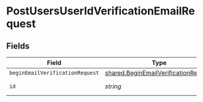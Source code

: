 # PostUsersUserIdVerificationEmailRequest


## Fields

| Field                                                                                               | Type                                                                                                | Required                                                                                            | Description                                                                                         |
| --------------------------------------------------------------------------------------------------- | --------------------------------------------------------------------------------------------------- | --------------------------------------------------------------------------------------------------- | --------------------------------------------------------------------------------------------------- |
| `beginEmailVerificationRequest`                                                                     | [shared.BeginEmailVerificationRequest](../../../sdk/models/shared/beginemailverificationrequest.md) | :heavy_minus_sign:                                                                                  | N/A                                                                                                 |
| `id`                                                                                                | *string*                                                                                            | :heavy_check_mark:                                                                                  | Unique identifier                                                                                   |